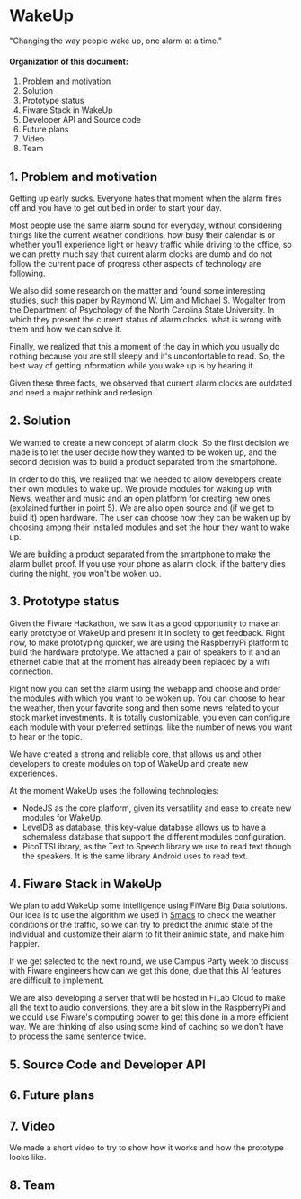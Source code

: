 # WakeUp

"Changing the way people wake up, one alarm at a time."

#### Organization of this document:

1. Problem and motivation
2. Solution
3. Prototype status
4. Fiware Stack in WakeUp
5. Developer API and Source code
6. Future plans
7. Video
8. Team

## 1. Problem and motivation

Getting up early sucks. Everyone hates that moment when the alarm fires off and you have to get out bed in order to start your day.

Most people use the same alarm sound for everyday, without considering things like the current weather conditions, how busy their calendar is or whether you'll experience light or heavy traffic while driving to the office, so we can pretty much say that current alarm clocks are dumb and do not follow the current pace of progress other aspects of technology are following.

We also did some research on the matter and found some interesting studies, such [this paper](http://www.safetyhumanfactors.org/wp-content/uploads/2011/12/228Lim_Wogalter2002.pdf) by Raymond W. Lim and Michael S. Wogalter from the Department of Psychologyof the North Carolina State University. In which they present the current status of alarm clocks, what is wrong with them and how we can solve it. 
Finally, we realized that this a moment of the day in which you usually do nothing because you are still sleepy and it's unconfortable to read. So, the best way of getting information while you wake up is by hearing it. Given these three facts, we observed that current alarm clocks are outdated and need a major rethink and redesign. 
## 2. Solution

We wanted to create a new concept of alarm clock. So the first decision we made is to let the user decide how they wanted to be woken up, and the second decision was to build a product separated from the smartphone.

In order to do this, we realized that we needed to allow developers create their own modules to wake up. We provide modules for waking up with News, weather and music and an open platform for creating new ones (explained further in point 5). We are also open source and (if we get to build it) open hardware.
The user can choose how they can be waken up by choosing among their installed modules and set the hour they want to wake up.

We are building a product separated from the smartphone to make the alarm bullet proof. If you use your phone as alarm clock, if the battery dies during the night, you won't be woken up.

## 3. Prototype status

Given the Fiware Hackathon, we saw it as a good opportunity to make an early prototype of WakeUp and present it in society to get feedback. Right now, to make prototyping quicker, we are using the RaspberryPi platform to build the hardware prototype. We attached a pair of speakers to it and an ethernet cable that at the moment has already been replaced by a wifi connection. 

Right now you can set the alarm using the webapp and choose and order the modules with which you want to be woken up. You can choose to hear the weather, then your favorite song and then some news related to your stock market investments. It is totally customizable, you even can configure each module with your preferred settings, like the number of news you want to hear or the topic.

We have created a strong and reliable core, that allows us and other developers to create modules on top of WakeUp and create new experiences. 

At the moment WakeUp uses the following technologies: 

* NodeJS as the core platform, given its versatility and ease to create new modules for WakeUp.
* LevelDB as database, this key-value database allows us to have a schemaless database that support the different modules configuration.
* PicoTTSLibrary, as the Text to Speech library we use to read text though the speakers. It is the same library Android uses to read text.

## 4. Fiware Stack in WakeUp

We plan to add WakeUp some intelligence using FiWare Big Data solutions. Our idea is to use the algorithm we used in [Smads](http://github.com/CampusHacks/Smads) to check the weather conditions or the traffic, so we can try to predict the animic state of the individual and customize their alarm to fit their animic state, and make him happier. 


If we get selected to the next round, we use Campus Party week to discuss with Fiware engineers how can we get this done, due that this AI features are difficult to implement.

We are also developing a server that will be hosted in FiLab Cloud to make all the text to audio conversions, they are a bit slow in the RaspberryPi and we could use Fiware's computing power to get this done in a more efficient way. We are thinking of also using some kind of caching so we don't have to process the same sentence twice. 

## 5. Source Code and Developer API


## 6. Future plans
## 7. Video

We made a short video to try to show how it works and how the prototype looks like.
## 8. Team

